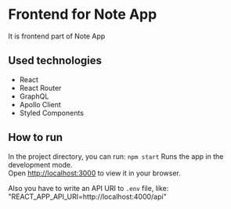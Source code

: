 # Frontend for Note App

It is frontend part of Note App

## Used technologies

- React
- React Router
- GraphQL
- Apollo Client
- Styled Components

## How to run

In the project directory, you can run: `npm start`
Runs the app in the development mode.\
Open [http://localhost:3000](http://localhost:3000) to view it in your browser.

Also you have to write an API URI to `.env` file, like: "REACT_APP_API_URI=http://localhost:4000/api"
